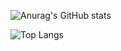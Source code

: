 ![Anurag's GitHub stats](https://github-readme-stats.vercel.app/api?username=Le-o-n&show_icons=true&theme=radical&rank_icon=github)

![Top Langs](https://github-readme-stats.vercel.app/api/top-langs/?username=Le-o-n&hide_progress=true)
<!--
**Le-o-n/Le-o-n** is a ✨ _special_ ✨ repository because its `README.md` (this file) appears on your GitHub profile.

Here are some ideas to get you started:

- 🔭 I’m currently working on ...
- 🌱 I’m currently learning ...
- 👯 I’m looking to collaborate on ...
- 🤔 I’m looking for help with ...
- 💬 Ask me about ...
- 📫 How to reach me: ...
- 😄 Pronouns: ...
- ⚡ Fun fact: ...
-->
